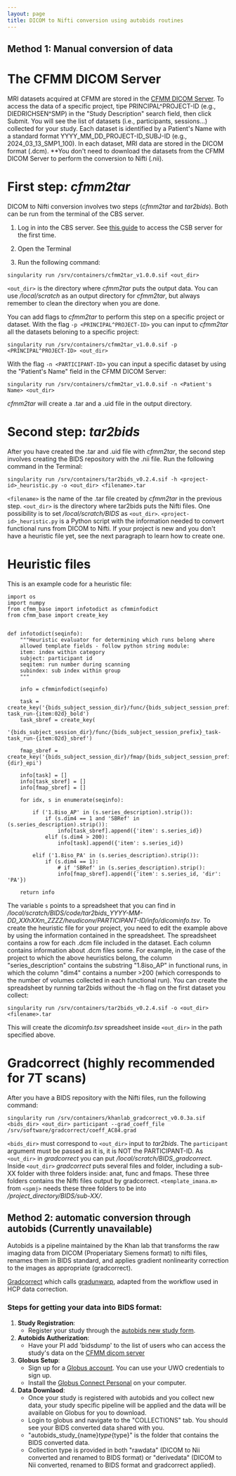 ```yaml
---
layout: page
title: DICOM to Nifti conversion using autobids routines
---
```


## Method 1: Manual conversion of data

# The CFMM DICOM Server

MRI datasets acquired at CFMM are stored in the [CFMM DICOM Server](https://dicom.cfmm.uwo.ca/dcm4chee-arc/ui2/study/study). To access the data of a specific project, tipe PRINCIPAL^PROJECT-ID (e.g., DIEDRICHSEN^SMP) in the "Study Description" search field, then click Submit. You will see the list of datasets (i.e., participants, sessions...) collected for your study. Each dataset is identified by a Patient's Name with a standard format YYYY_MM_DD_PROJECT-ID_SUBJ-ID (e.g., 2024_03_13_SMP1_100). In each dataset, MRI data are stored in the DICOM format (.dcm). **You don't need to download the datasets from the CFMM DICOM Server to perform the conversion to Nifti (.nii).

# First step: *cfmm2tar*

DICOM to Nifti conversion involves two steps (*cfmm2tar* and *tar2bids*). Both can be run from the terminal of the CBS server. 

1) Log in into the CBS server. See [this guide](https://osf.io/k89fh/wiki/Computational%20Core%20Server/) to access the CSB server for the first time.

2) Open the Terminal

3) Run the following command:

```
singularity run /srv/containers/cfmm2tar_v1.0.0.sif <out_dir>
```

`<out_dir>` is the directory where *cfmm2tar* puts the output data. You can use */local/scratch* as an output directory for *cfmm2tar*, but always remember to clean the directory when you are done.

You can add flags to *cfmm2tar* to perform this step on a specific project or dataset. With the flag `-p <PRINCIPAL^PROJECT-ID>` you can input to *cfmm2tar* all the datasets beloning to a specific project:

```
singularity run /srv/containers/cfmm2tar_v1.0.0.sif -p <PRINCIPAL^PROJECT-ID> <out_dir>
```

With the flag `-n <PARTICIPANT-ID>` you can input a specific dataset by using the "Patient's Name" field in the CFMM DICOM Server:

```
singularity run /srv/containers/cfmm2tar_v1.0.0.sif -n <Patient's Name> <out_dir>
```

*cfmm2tar* will create a .tar and a .uid file in the output directory.

# Second step: *tar2bids*

After you have created the .tar and .uid file with *cfmm2tar*, the second step involves creating the BIDS repository with the .nii file. Run the following command in the Terminal:

```
singularity run /srv/containers/tar2bids_v0.2.4.sif -h <project-id>_heuristic.py -o <out_dir> <filename>.tar
```

`<filename>` is the name of the .tar file created by *cfmm2tar* in the previous step. `<out_dir>` is the directory where tar2bids puts the Nifti files. One possibility is to set */local/scratch/BIDS* as `<out_dir>`. `<project-id>_heuristic.py` is a Python script with the information needed to convert functional runs from DICOM to Nifti. If your project is new and you don't have a heuristic file yet, see the next paragraph to learn how to create one. 

# Heuristic files

This is an example code for a heuristic file:

```
import os
import numpy
from cfmm_base import infotodict as cfmminfodict
from cfmm_base import create_key


def infotodict(seqinfo):
    """Heuristic evaluator for determining which runs belong where
    allowed template fields - follow python string module:
    item: index within category
    subject: participant id
    seqitem: run number during scanning
    subindex: sub index within group
    """

    info = cfmminfodict(seqinfo)

    task = create_key('{bids_subject_session_dir}/func/{bids_subject_session_prefix}_task-task_run-{item:02d}_bold')
    task_sbref = create_key(
        '{bids_subject_session_dir}/func/{bids_subject_session_prefix}_task-task_run-{item:02d}_sbref')

    fmap_sbref = create_key('{bids_subject_session_dir}/fmap/{bids_subject_session_prefix}_dir-{dir}_epi')

    info[task] = []
    info[task_sbref] = []
    info[fmap_sbref] = []

    for idx, s in enumerate(seqinfo):

        if ('1.8iso_AP' in (s.series_description).strip()):
            if (s.dim4 == 1 and 'SBRef' in (s.series_description).strip()):
                info[task_sbref].append({'item': s.series_id})
            elif (s.dim4 > 200):
                info[task].append({'item': s.series_id})

        elif ('1.8iso_PA' in (s.series_description).strip()):
            if (s.dim4 == 1):
                # if 'SBRef' in (s.series_description).strip():
                info[fmap_sbref].append({'item': s.series_id, 'dir': 'PA'})

    return info

```

The variable `s` points to a spreadsheet that you can find in */local/scratch/BIDS/code/tar2bids_YYYY-MM-DD_XXhXXm_ZZZZ/heudiconv/PARTICIPANT-ID/info/dicominfo.tsv*. To create the heuristic file for your project, you need to edit the example above by using the information contained in the spreadsheet. The spreadsheet contains a row for each .dcm file included in the dataset. Each column contains information about .dcm files some. For example, in the case of the project to which the above heuristics belong, the column "series_description" contains the substring "1.8iso_AP" in functional runs, in which the column "dim4" contains a number >200 (which corresponds to the number of volumes collected in each functional run). You can create the spreadsheet by running tar2bids without the -h flag on the first dataset you collect:

```
singularity run /srv/containers/tar2bids_v0.2.4.sif -o <out_dir> <filename>.tar
```

This will create the *dicominfo.tsv* spreadsheet inside `<out_dir>` in the path specified above.

# Gradcorrect (highly recommended for 7T scans)

After you have a BIDS repository with the Nifti files, run the following command:

```
singularity run /srv/containers/khanlab_gradcorrect_v0.0.3a.sif <bids_dir> <out_dir> participant --grad_coeff_file /srv/software/gradcorrect/coeff_AC84.grad
```

`<bids_dir>` must correspond to `<out_dir>` input to *tar2bids*. The `participant` argument must be passed as it is, it is NOT the PARTICIPANT-ID. As `<out_dir>` in *gradcorrect* you can put */local/scratch/BIDS_gradcorrect*. Inside `<out_dir>` *gradcorrect* puts several files and folder, including a sub-XX folder with three folders inside: anat, func and fmaps. These three folders contains the Nifti files output by gradcorrect. `<template_imana.m>` from `<spmj>` needs these three folders to be into */project_directory/BIDS/sub-XX/*. 


## Method 2: automatic conversion through autobids (Currently unavailable)
Autobids is a pipeline maintained by the Khan lab that transforms the raw imaging data from DICOM (Properiatary Siemens format) to nifti files, renames them in BIDS standard, and applies gradient nonlinearity correction to the images as appropriate (gradcorrect).

[Gradcorrect](https://github.com/khanlab/gradcorrect) which calls [gradunwarp](https://github.com/kaitj/gradunwarp), adapted from the workflow used in HCP data correction. 

### Steps for getting your data into BIDS format:

1. **Study Registration**: 
    - Register your study through the [autobids new study form](https://autobids-uwo.ca/new).
2. **Autobids Autherization**: 
    - Have your PI add 'bidsdump' to the list of users who can access the study's data on the [CFMM dicom server](https://dicom.cfmm.uwo.ca/)
3. **Globus Setup**: 
    - Sign up for a [Globus account](http://app.globus.org/). You can use your UWO credentials to sign up.
    - Install the [Globus Connect Personal](https://www.globus.org/globus-connect-personal) on your computer.
4. **Data Downlaod**: 
    - Once your study is registered with autobids and you collect new data, your study specific pipeline will be applied and the data will be available on Globus for you to download.
    - Login to globus and navigate to the "COLLECTIONS" tab. You should see your BIDS converted data shared with you.
    - "autobids_study_{name}_type_{type}" is the folder that contains the BIDS converted data.
    - Collection type is provided in both "rawdata" (DICOM to Nii converted and renamed to BIDS format) or "derivedata" (DICOM to Nii converted, renamed to BIDS format and gradcorrect applied).
